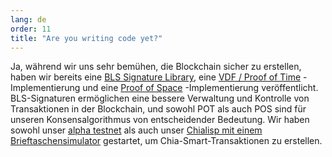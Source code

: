 ```yaml
---
lang: de
order: 11
title: "Are you writing code yet?"
---
```


Ja, während wir uns sehr bemühen, die Blockchain sicher zu erstellen, haben wir bereits eine [BLS Signature Library](https://github.com/Chia-Network/bls-signatures), eine [VDF / Proof of Time](https://github.com/Chia-Network/vdf-competition) -Implementierung und eine [Proof of Space](https://github.com/Chia-Network/proofofspace) -Implementierung veröffentlicht. BLS-Signaturen ermöglichen eine bessere Verwaltung und Kontrolle von Transaktionen in der Blockchain, und sowohl POT als auch POS sind für unseren Konsensalgorithmus von entscheidender Bedeutung. Wir haben sowohl unser [alpha testnet](https://www.chia.net/2019/11/26/alpha-release.en.html) als auch unser [Chialisp mit einem Brieftaschensimulator](https://www.chia.net/2019/11/27/chialisp.en.html) gestartet, um Chia-Smart-Transaktionen zu erstellen.
